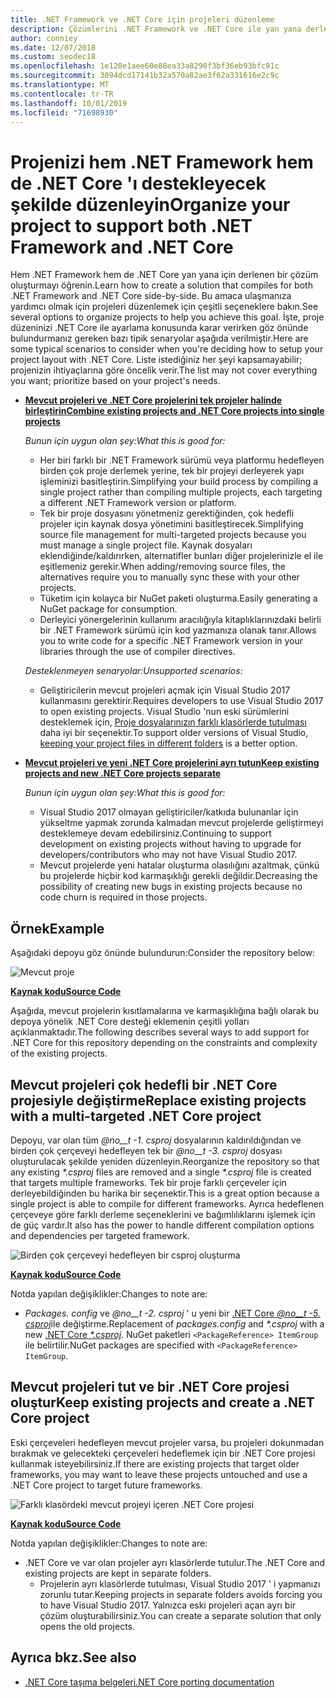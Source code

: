 ```yaml
---
title: .NET Framework ve .NET Core için projeleri düzenleme
description: Çözümlerini .NET Framework ve .NET Core ile yan yana derlemek isteyen proje sahipleri için yardım.
author: conniey
ms.date: 12/07/2018
ms.custom: seodec18
ms.openlocfilehash: 1e120e1aee60e88ea33a8290f3bf36eb93bfc91c
ms.sourcegitcommit: 3094dcd17141b32a570a82ae3f62a331616e2c9c
ms.translationtype: MT
ms.contentlocale: tr-TR
ms.lasthandoff: 10/01/2019
ms.locfileid: "71698930"
---
```

# <a name="organize-your-project-to-support-both-net-framework-and-net-core"></a><span data-ttu-id="d3120-103">Projenizi hem .NET Framework hem de .NET Core 'ı destekleyecek şekilde düzenleyin</span><span class="sxs-lookup"><span data-stu-id="d3120-103">Organize your project to support both .NET Framework and .NET Core</span></span>

<span data-ttu-id="d3120-104">Hem .NET Framework hem de .NET Core yan yana için derlenen bir çözüm oluşturmayı öğrenin.</span><span class="sxs-lookup"><span data-stu-id="d3120-104">Learn how to create a solution that compiles for both .NET Framework and .NET Core side-by-side.</span></span> <span data-ttu-id="d3120-105">Bu amaca ulaşmanıza yardımcı olmak için projeleri düzenlemek için çeşitli seçeneklere bakın.</span><span class="sxs-lookup"><span data-stu-id="d3120-105">See several options to organize projects to help you achieve this goal.</span></span> <span data-ttu-id="d3120-106">İşte, proje düzeninizi .NET Core ile ayarlama konusunda karar verirken göz önünde bulundurmanız gereken bazı tipik senaryolar aşağıda verilmiştir.</span><span class="sxs-lookup"><span data-stu-id="d3120-106">Here are some typical scenarios to consider when you're deciding how to setup your project layout with .NET Core.</span></span> <span data-ttu-id="d3120-107">Liste istediğiniz her şeyi kapsamayabilir; projenizin ihtiyaçlarına göre öncelik verir.</span><span class="sxs-lookup"><span data-stu-id="d3120-107">The list may not cover everything you want; prioritize based on your project's needs.</span></span>

* [<span data-ttu-id="d3120-108">**Mevcut projeleri ve .NET Core projelerini tek projeler halinde birleştirin**</span><span class="sxs-lookup"><span data-stu-id="d3120-108">**Combine existing projects and .NET Core projects into single projects**</span></span>](#replace-existing-projects-with-a-multi-targeted-net-core-project)

  <span data-ttu-id="d3120-109">*Bunun için uygun olan şey:*</span><span class="sxs-lookup"><span data-stu-id="d3120-109">*What this is good for:*</span></span>
  * <span data-ttu-id="d3120-110">Her biri farklı bir .NET Framework sürümü veya platformu hedefleyen birden çok proje derlemek yerine, tek bir projeyi derleyerek yapı işleminizi basitleştirin.</span><span class="sxs-lookup"><span data-stu-id="d3120-110">Simplifying your build process by compiling a single project rather than compiling multiple projects, each targeting a different .NET Framework version or platform.</span></span>
  * <span data-ttu-id="d3120-111">Tek bir proje dosyasını yönetmeniz gerektiğinden, çok hedefli projeler için kaynak dosya yönetimini basitleştirecek.</span><span class="sxs-lookup"><span data-stu-id="d3120-111">Simplifying source file management for multi-targeted projects because you must manage a single project file.</span></span> <span data-ttu-id="d3120-112">Kaynak dosyaları eklendiğinde/kaldırırken, alternatifler bunları diğer projelerinizle el ile eşitlemeniz gerekir.</span><span class="sxs-lookup"><span data-stu-id="d3120-112">When adding/removing source files, the alternatives require you to manually sync these with your other projects.</span></span>
  * <span data-ttu-id="d3120-113">Tüketim için kolayca bir NuGet paketi oluşturma.</span><span class="sxs-lookup"><span data-stu-id="d3120-113">Easily generating a NuGet package for consumption.</span></span>
  * <span data-ttu-id="d3120-114">Derleyici yönergelerinin kullanımı aracılığıyla kitaplıklarınızdaki belirli bir .NET Framework sürümü için kod yazmanıza olanak tanır.</span><span class="sxs-lookup"><span data-stu-id="d3120-114">Allows you to write code for a specific .NET Framework version in your libraries through the use of compiler directives.</span></span>

  <span data-ttu-id="d3120-115">*Desteklenmeyen senaryolar:*</span><span class="sxs-lookup"><span data-stu-id="d3120-115">*Unsupported scenarios:*</span></span>
  * <span data-ttu-id="d3120-116">Geliştiricilerin mevcut projeleri açmak için Visual Studio 2017 kullanmasını gerektirir.</span><span class="sxs-lookup"><span data-stu-id="d3120-116">Requires developers to use Visual Studio 2017 to open existing projects.</span></span> <span data-ttu-id="d3120-117">Visual Studio 'nun eski sürümlerini desteklemek için, [Proje dosyalarınızın farklı klasörlerde tutulması](#support-vs) daha iyi bir seçenektir.</span><span class="sxs-lookup"><span data-stu-id="d3120-117">To support older versions of Visual Studio, [keeping your project files in different folders](#support-vs) is a better option.</span></span>

* <a name="support-vs"></a><span data-ttu-id="d3120-118">[**Mevcut projeleri ve yeni .NET Core projelerini ayrı tutun**](#keep-existing-projects-and-create-a-net-core-project)</span><span class="sxs-lookup"><span data-stu-id="d3120-118">[**Keep existing projects and new .NET Core projects separate**](#keep-existing-projects-and-create-a-net-core-project)</span></span>

  <span data-ttu-id="d3120-119">*Bunun için uygun olan şey:*</span><span class="sxs-lookup"><span data-stu-id="d3120-119">*What this is good for:*</span></span>
  * <span data-ttu-id="d3120-120">Visual Studio 2017 olmayan geliştiriciler/katkıda bulunanlar için yükseltme yapmak zorunda kalmadan mevcut projelerde geliştirmeyi desteklemeye devam edebilirsiniz.</span><span class="sxs-lookup"><span data-stu-id="d3120-120">Continuing to support development on existing projects without having to upgrade for developers/contributors who may not have Visual Studio 2017.</span></span>
  * <span data-ttu-id="d3120-121">Mevcut projelerde yeni hatalar oluşturma olasılığını azaltmak, çünkü bu projelerde hiçbir kod karmaşıklığı gerekli değildir.</span><span class="sxs-lookup"><span data-stu-id="d3120-121">Decreasing the possibility of creating new bugs in existing projects because no code churn is required in those projects.</span></span>

## <a name="example"></a><span data-ttu-id="d3120-122">Örnek</span><span class="sxs-lookup"><span data-stu-id="d3120-122">Example</span></span>

<span data-ttu-id="d3120-123">Aşağıdaki depoyu göz önünde bulundurun:</span><span class="sxs-lookup"><span data-stu-id="d3120-123">Consider the repository below:</span></span>

![Mevcut proje](./media/project-structure/existing-project-structure.png)

[<span data-ttu-id="d3120-125">**Kaynak kodu**</span><span class="sxs-lookup"><span data-stu-id="d3120-125">**Source Code**</span></span>](https://github.com/dotnet/samples/tree/master/framework/libraries/migrate-library/)

<span data-ttu-id="d3120-126">Aşağıda, mevcut projelerin kısıtlamalarına ve karmaşıklığına bağlı olarak bu depoya yönelik .NET Core desteği eklemenin çeşitli yolları açıklanmaktadır.</span><span class="sxs-lookup"><span data-stu-id="d3120-126">The following describes several ways to add support for .NET Core for this repository depending on the constraints and complexity of the existing projects.</span></span>

## <a name="replace-existing-projects-with-a-multi-targeted-net-core-project"></a><span data-ttu-id="d3120-127">Mevcut projeleri çok hedefli bir .NET Core projesiyle değiştirme</span><span class="sxs-lookup"><span data-stu-id="d3120-127">Replace existing projects with a multi-targeted .NET Core project</span></span>

<span data-ttu-id="d3120-128">Depoyu, var olan tüm *@no__t -1. csproj* dosyalarının kaldırıldığından ve birden çok çerçeveyi hedefleyen tek bir *@no__t -3. csproj* dosyası oluşturulacak şekilde yeniden düzenleyin.</span><span class="sxs-lookup"><span data-stu-id="d3120-128">Reorganize the repository so that any existing *\*.csproj* files are removed and a single *\*.csproj* file is created that targets multiple frameworks.</span></span> <span data-ttu-id="d3120-129">Tek bir proje farklı çerçeveler için derleyebildiğinden bu harika bir seçenektir.</span><span class="sxs-lookup"><span data-stu-id="d3120-129">This is a great option because a single project is able to compile for different frameworks.</span></span> <span data-ttu-id="d3120-130">Ayrıca hedeflenen çerçeveye göre farklı derleme seçeneklerini ve bağımlılıklarını işlemek için de güç vardır.</span><span class="sxs-lookup"><span data-stu-id="d3120-130">It also has the power to handle different compilation options and dependencies per targeted framework.</span></span>

![Birden çok çerçeveyi hedefleyen bir csproj oluşturma](./media/project-structure/multi-targeted-project.png)

[<span data-ttu-id="d3120-132">**Kaynak kodu**</span><span class="sxs-lookup"><span data-stu-id="d3120-132">**Source Code**</span></span>](https://github.com/dotnet/samples/tree/master/framework/libraries/migrate-library-csproj/)

<span data-ttu-id="d3120-133">Notda yapılan değişiklikler:</span><span class="sxs-lookup"><span data-stu-id="d3120-133">Changes to note are:</span></span>

* <span data-ttu-id="d3120-134">*Packages. config* ve *@no__t -2. csproj* ' u yeni bir [.NET Core *@no__t -5. csproj*](https://github.com/dotnet/samples/tree/master/framework/libraries/migrate-library-csproj/src/Car/Car.csproj)ile değiştirme.</span><span class="sxs-lookup"><span data-stu-id="d3120-134">Replacement of *packages.config* and *\*.csproj* with a new [.NET Core *\*.csproj*](https://github.com/dotnet/samples/tree/master/framework/libraries/migrate-library-csproj/src/Car/Car.csproj).</span></span> <span data-ttu-id="d3120-135">NuGet paketleri `<PackageReference> ItemGroup` ile belirtilir.</span><span class="sxs-lookup"><span data-stu-id="d3120-135">NuGet packages are specified with `<PackageReference> ItemGroup`.</span></span>

## <a name="keep-existing-projects-and-create-a-net-core-project"></a><span data-ttu-id="d3120-136">Mevcut projeleri tut ve bir .NET Core projesi oluştur</span><span class="sxs-lookup"><span data-stu-id="d3120-136">Keep existing projects and create a .NET Core project</span></span>

<span data-ttu-id="d3120-137">Eski çerçeveleri hedefleyen mevcut projeler varsa, bu projeleri dokunmadan bırakmak ve gelecekteki çerçeveleri hedeflemek için bir .NET Core projesi kullanmak isteyebilirsiniz.</span><span class="sxs-lookup"><span data-stu-id="d3120-137">If there are existing projects that target older frameworks, you may want to leave these projects untouched and use a .NET Core project to target future frameworks.</span></span>

![Farklı klasördeki mevcut projeyi içeren .NET Core projesi](./media/project-structure/separate-projects-same-source.png)

[<span data-ttu-id="d3120-139">**Kaynak kodu**</span><span class="sxs-lookup"><span data-stu-id="d3120-139">**Source Code**</span></span>](https://github.com/dotnet/samples/tree/master/framework/libraries/migrate-library-csproj-keep-existing/)

<span data-ttu-id="d3120-140">Notda yapılan değişiklikler:</span><span class="sxs-lookup"><span data-stu-id="d3120-140">Changes to note are:</span></span>

* <span data-ttu-id="d3120-141">.NET Core ve var olan projeler ayrı klasörlerde tutulur.</span><span class="sxs-lookup"><span data-stu-id="d3120-141">The .NET Core and existing projects are kept in separate folders.</span></span>
  * <span data-ttu-id="d3120-142">Projelerin ayrı klasörlerde tutulması, Visual Studio 2017 ' i yapmanızı zorunlu tutar.</span><span class="sxs-lookup"><span data-stu-id="d3120-142">Keeping projects in separate folders avoids forcing you to have Visual Studio 2017.</span></span> <span data-ttu-id="d3120-143">Yalnızca eski projeleri açan ayrı bir çözüm oluşturabilirsiniz.</span><span class="sxs-lookup"><span data-stu-id="d3120-143">You can create a separate solution that only opens the old projects.</span></span>

## <a name="see-also"></a><span data-ttu-id="d3120-144">Ayrıca bkz.</span><span class="sxs-lookup"><span data-stu-id="d3120-144">See also</span></span>

- [<span data-ttu-id="d3120-145">.NET Core taşıma belgeleri</span><span class="sxs-lookup"><span data-stu-id="d3120-145">.NET Core porting documentation</span></span>](index.md)
